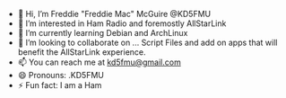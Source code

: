 - 👋 Hi, I’m Freddie "Freddie Mac" McGuire @KD5FMU
- 👀 I’m interested in Ham Radio and foremostly AllStarLink 
- 🌱 I’m currently learning Debian and ArchLinux
- 💞️ I’m looking to collaborate on ... Script Files and add on apps that will benefit the AllStarLink experience. 
- 📫 You can reach me at kd5fmu@gmail.com
- 😄 Pronouns: .KD5FMU
- ⚡ Fun fact: I am a Ham

<!---
KD5FMU/KD5FMU is a ✨ special ✨ repository because its `README.md` (this file) appears on your GitHub profile.
You can click the Preview link to take a look at your changes.
--->
